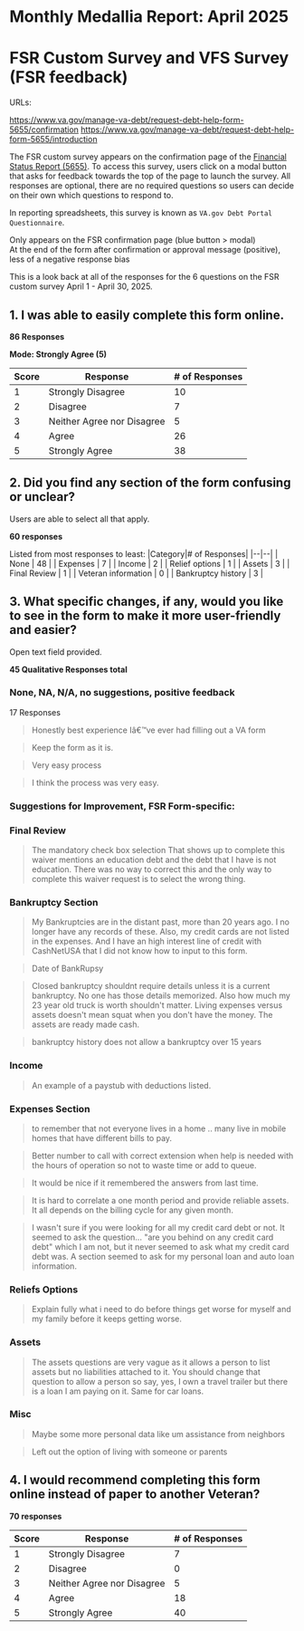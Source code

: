 
# Monthly Medallia Report: April 2025


# FSR Custom Survey and VFS Survey (FSR feedback)

URLs:

https://www.va.gov/manage-va-debt/request-debt-help-form-5655/confirmation
https://www.va.gov/manage-va-debt/request-debt-help-form-5655/introduction

The FSR custom survey appears on the confirmation page of the [Financial Status Report (5655)](http://va.gov/manage-va-debt/request-debt-help-form-5655/introduction). To access this survey, users click on a modal button that asks for feedback towards the top of the page to launch the survey. All responses are optional, there are no required questions so users can decide on their own which questions to respond to. 

In reporting spreadsheets, this survey is known as `VA.gov Debt Portal Questionnaire`.

Only appears on the FSR confirmation page (blue button > modal)  
At the end of the form after confirmation or approval message (positive), less of a negative response bias

This is a look back at all of the responses for the 6 questions on the  FSR custom survey April 1 - April 30, 2025.


## 1. I was able to easily complete this form online.

**86 Responses**

**Mode: Strongly Agree (5)**

|Score|Response|# of Responses|
|--|--|--|
| 1 | Strongly Disagree | 10 |
| 2 | Disagree | 7 |
| 3 | Neither Agree nor Disagree | 5 |
| 4 | Agree | 26 |
| 5 | Strongly Agree | 38 |


 ## 2. Did you find any section of the form confusing or unclear? 
 
Users are able to select all that apply.

**60 responses**

Listed from most responses to least: 
|Category|# of Responses|
|--|--|
| None | 48 |
| Expenses | 7 |
| Income | 2 |
| Relief options | 1 |
| Assets | 3 |
| Final Review | 1 |
| Veteran information | 0 |
| Bankruptcy history | 3 |


## 3. What specific changes, if any, would you like to see in the form to make it more user-friendly and easier?

Open text field provided.

**45 Qualitative Responses total**

### None, NA, N/A, no suggestions, positive feedback

17 Responses

> Honestly best experience Iâ€™ve ever had filling out a VA form

> Keep the form as it is.

> Very easy process

> I think the process was very easy.


### Suggestions for Improvement, FSR Form-specific: 

### Final Review

> The mandatory check box selection That shows up to complete this waiver mentions an education debt and the debt that I have is not education. There was no way to correct this and the only way to complete this waiver request is to select the wrong thing.

### Bankruptcy Section

> My Bankruptcies are in the distant past, more than 20 years ago. I no longer have any records of these.  Also, my credit cards are not listed in the expenses. And I have an high interest line of credit with CashNetUSA that I did not know how to input to this form.

> Date of BankRupsy

> Closed bankruptcy shouldnt require details unless it is a current bankruptcy. No one has those details memorized. Also how much my 23 year old truck is worth shouldn't matter. Living expenses versus assets doesn't mean squat when you don't have the money. The assets are ready made cash.

> bankruptcy history does not allow a bankruptcy over 15 years

### Income

> An example of a paystub with deductions listed.


### Expenses Section

> to remember that not everyone lives in a home .. many live in mobile homes that have different bills to pay.

> Better number to call with correct extension when help is needed with the hours of operation so not to waste time or add to queue.

> It would be nice if it remembered the answers from last time.

> It is hard to correlate a one month period and provide reliable assets. It all depends on the billing cycle for  any given month.

> I wasn't sure if you were looking for all my credit card debt or not.  It seemed to ask the question... "are you behind on any credit card debt" which I am not, but it never seemed to ask what my credit card debt was.  A  section seemed to ask for my personal loan and auto loan information.

### Reliefs Options

> Explain fully what i need to do before things get worse for myself and my family before it keeps getting worse.


### Assets

> The assets questions are very vague as it allows a person to list assets but no liabilities attached to it. You should change that question to allow a person so say, yes, I own a travel trailer but there is a loan I am paying on it. Same for car loans.

### Misc

> Maybe some more personal data like um assistance from neighbors

> Left out the option of living with someone or parents

## 4. I would recommend completing this form online instead of paper to another Veteran?

**70 responses**


|Score|Response|# of Responses|
|--|--|--|
| 1 | Strongly Disagree | 7 |
| 2 | Disagree | 0 |
| 3 | Neither Agree nor Disagree | 5 |
| 4 | Agree | 18 |
| 5 | Strongly Agree | 40 |

